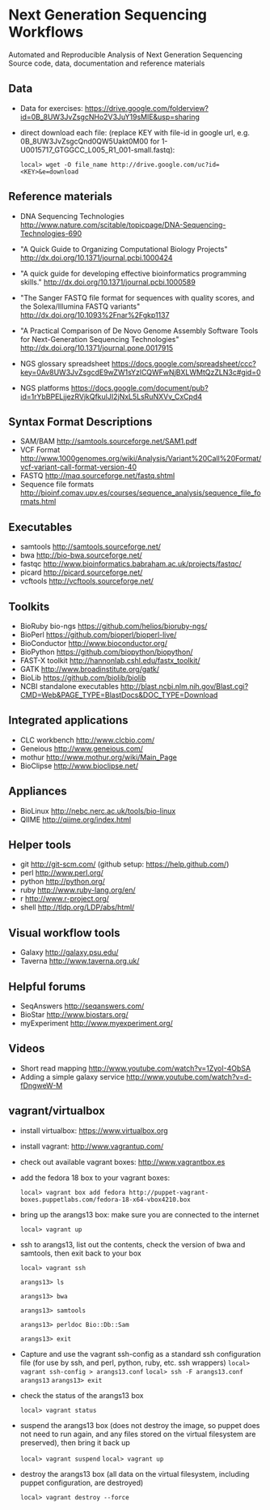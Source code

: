 Next Generation Sequencing Workflows
====================================

Automated and Reproducible Analysis of Next Generation Sequencing
Source code, data, documentation and reference materials

Data
----
* Data for exercises: https://drive.google.com/folderview?id=0B_8UW3JvZsgcNHo2V3JuY19sMlE&usp=sharing
* direct download each file: (replace KEY with file-id in google url, e.g. 0B_8UW3JvZsgcQnd0QW5Uakt0M00 for 1-U0015717_GTGGCC_L005_R1_001-small.fastq):

     `local> wget -O file_name http://drive.google.com/uc?id=<KEY>&e=download`

Reference materials
-------------------
* DNA Sequencing Technologies 
http://www.nature.com/scitable/topicpage/DNA-Sequencing-Technologies-690

* "A Quick Guide to Organizing Computational Biology Projects" 
http://dx.doi.org/10.1371/journal.pcbi.1000424

* "A quick guide for developing effective bioinformatics programming skills." 
http://dx.doi.org/10.1371/journal.pcbi.1000589

* "The Sanger FASTQ file format for sequences with quality scores, and the Solexa/Illumina FASTQ variants"
http://dx.doi.org/10.1093%2Fnar%2Fgkp1137

* "A Practical Comparison of De Novo Genome Assembly Software Tools for Next-Generation Sequencing Technologies" 
http://dx.doi.org/10.1371/journal.pone.0017915

* NGS glossary spreadsheet
https://docs.google.com/spreadsheet/ccc?key=0Av8UW3JvZsgcdE9wZW1sYzlCQWFwNjBXLWMtQzZLN3c#gid=0

* NGS platforms 
https://docs.google.com/document/pub?id=1rYbBPELjjezRVjkQfkulJI2jNxL5LsRuNXVv_CxCpd4

Syntax Format Descriptions
--------------------------
* SAM/BAM http://samtools.sourceforge.net/SAM1.pdf
* VCF Format http://www.1000genomes.org/wiki/Analysis/Variant%20Call%20Format/vcf-variant-call-format-version-40
* FASTQ http://maq.sourceforge.net/fastq.shtml
* Sequence file formats http://bioinf.comav.upv.es/courses/sequence_analysis/sequence_file_formats.html

Executables
--------
* samtools http://samtools.sourceforge.net/
* bwa http://bio-bwa.sourceforge.net/
* fastqc http://www.bioinformatics.babraham.ac.uk/projects/fastqc/
* picard http://picard.sourceforge.net/
* vcftools http://vcftools.sourceforge.net/

Toolkits
--------
* BioRuby bio-ngs https://github.com/helios/bioruby-ngs/
* BioPerl https://github.com/bioperl/bioperl-live/
* BioConductor http://www.bioconductor.org/
* BioPython https://github.com/biopython/biopython/
* FAST-X toolkit http://hannonlab.cshl.edu/fastx_toolkit/
* GATK http://www.broadinstitute.org/gatk/
* BioLib https://github.com/biolib/biolib
* NCBI standalone executables http://blast.ncbi.nlm.nih.gov/Blast.cgi?CMD=Web&PAGE_TYPE=BlastDocs&DOC_TYPE=Download

Integrated applications
-----------------------
* CLC workbench http://www.clcbio.com/
* Geneious http://www.geneious.com/
* mothur http://www.mothur.org/wiki/Main_Page
* BioClipse http://www.bioclipse.net/

Appliances
----------
* BioLinux http://nebc.nerc.ac.uk/tools/bio-linux
* QIIME http://qiime.org/index.html

Helper tools
------------
* git http://git-scm.com/ (github setup: https://help.github.com/)
* perl http://www.perl.org/
* python http://python.org/
* ruby http://www.ruby-lang.org/en/
* r http://www.r-project.org/
* shell http://tldp.org/LDP/abs/html/

Visual workflow tools
---------------------
* Galaxy http://galaxy.psu.edu/
* Taverna http://www.taverna.org.uk/

Helpful forums
--------------
* SeqAnswers http://seqanswers.com/
* BioStar http://www.biostars.org/
* myExperiment http://www.myexperiment.org/

Videos
------
* Short read mapping http://www.youtube.com/watch?v=1ZyoI-4ObSA
* Adding a simple galaxy service http://www.youtube.com/watch?v=d-fDngweW-M

vagrant/virtualbox
------------------
* install virtualbox: https://www.virtualbox.org
* install vagrant: http://www.vagrantup.com/
* check out available vagrant boxes: http://www.vagrantbox.es
* add the fedora 18 box to your vagrant boxes: 

    `local> vagrant box add fedora http://puppet-vagrant-boxes.puppetlabs.com/fedora-18-x64-vbox4210.box`

* bring up the arangs13 box: make sure you are connected to the internet

    `local> vagrant up`

* ssh to arangs13, list out the contents, check the version of bwa and samtools, then exit back to your box

    `local> vagrant ssh`

    `arangs13> ls`

    `arangs13> bwa`

    `arangs13> samtools`

    `arangs13> perldoc Bio::Db::Sam`

    `arangs13> exit`

* Capture and use the vagrant ssh-config as a standard ssh configuration file (for use by ssh, and perl, python, ruby, etc. ssh wrappers)
    `local> vagrant ssh-config > arangs13.conf`
    `local> ssh -F arangs13.conf arangs13`
    `arangs13> exit`

* check the status of the arangs13 box

    `local> vagrant status`

*  suspend the arangs13 box (does not destroy the image, so puppet does not need to run again, and any files stored on the virtual filesystem are preserved), then bring it back up

    `local> vagrant suspend`
    `local> vagrant up`

* destroy the arangs13 box (all data on the virtual filesystem, including puppet configuration, are destroyed)

    `local> vagrant destroy --force`
